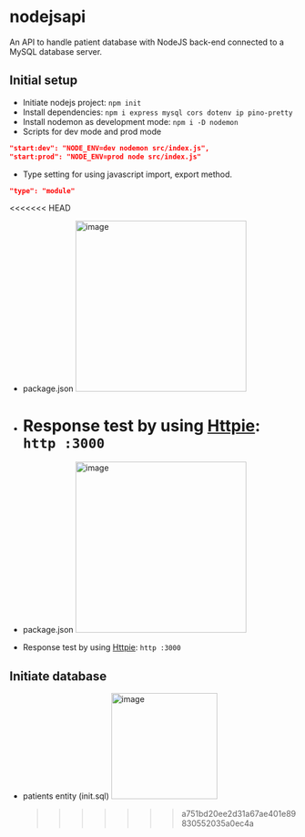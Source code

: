 # nodejsapi

An API to handle patient database with NodeJS back-end connected to a MySQL database server.

## Initial setup

-   Initiate nodejs project: `npm init`
-   Install dependencies: `npm i express mysql cors dotenv ip pino-pretty`
-   Install nodemon as development mode: `npm i -D nodemon`
-   Scripts for dev mode and prod mode

```json
"start:dev": "NODE_ENV=dev nodemon src/index.js",
"start:prod": "NODE_ENV=prod node src/index.js"
```

-   Type setting for using javascript import, export method.

```json
"type": "module"
```

<<<<<<< HEAD

-   package.json
    <img width="300" alt="image" src="https://user-images.githubusercontent.com/39740066/171910322-1039642e-8738-4d18-9ffe-5a9e4ba86aa8.png">

-   # Response test by using [Httpie](https://httpie.io/): `http :3000`
-   package.json
    <img width="300" alt="image" src="https://user-images.githubusercontent.com/39740066/171910322-1039642e-8738-4d18-9ffe-5a9e4ba86aa8.png">

-   Response test by using [Httpie](https://httpie.io/): `http :3000`

## Initiate database

-   patients entity (init.sql)
    <img width="186" alt="image" src="https://user-images.githubusercontent.com/39740066/172004626-bb4de846-f9b7-472c-adc1-4ef058937bc9.png">
    > > > > > > > a751bd20ee2d31a67ae401e89830552035a0ec4a
